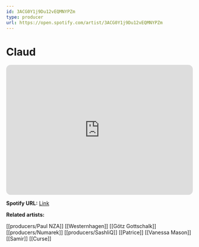 ```yaml
---
id: 3ACG0Y1j9Du12vEQMNYPZm
type: producer
url: https://open.spotify.com/artist/3ACG0Y1j9Du12vEQMNYPZm
---
```

# Claud

<iframe style="border-radius:12px" src="https://open.spotify.com/embed/artist/3ACG0Y1j9Du12vEQMNYPZm" width="100%" height="352" frameBorder="0" allowfullscreen="" allow="autoplay; clipboard-write; encrypted-media; fullscreen; picture-in-picture" loading="lazy"></iframe>

**Spotify URL:** [Link](https://open.spotify.com/artist/3ACG0Y1j9Du12vEQMNYPZm)

**Related artists:**

[[producers/Paul NZA]]
[[Westernhagen]]
[[Götz Gottschalk]]
[[producers/Numarek]]
[[producers/SashliQ]]
[[Patrice]]
[[Vanessa Mason]]
[[Samir]]
[[Curse]]
